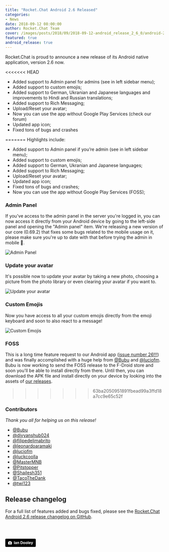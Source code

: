 ```yaml
---
title: "Rocket.Chat Android 2.6 Released"
categories:
- News
date: 2018-09-12 08:00:00
author: Rocket.Chat Team
cover: /images/posts/2018/09/2018-09-12-android_release_2_6_0/android-2-6-test-cover.jpg
featured: true
android_release: true
---
```


Rocket.Chat is proud to announce a new release of its Android native application, version 2.6 now.

<<<<<<< HEAD
- Added support to Admin panel for admins (see in left sidebar menu);
- Added support to custom emojis;
- Added support to German, Ukranian and Japanese languages and improvements to Hindi and Russian translations;
- Added support to Rich Messaging;
- Upload/Reset your avatar;
- Now you can use the app without Google Play Services (check our forum)
- Updated app icon;
- Fixed tons of bugs and crashes

=======
Highlights include:

- Added support to Admin panel if you’re admin (see in left sidebar menu);
- Added support to custom emojis;
- Added support to German, Ukranian and Japanese languages;
- Added support to Rich Messaging;
- Upload/Reset your avatar;
- Updated app icon;
- Fixed tons of bugs and crashes;
- Now you can use the app without Google Play Services (FOSS);

### Admin Panel

If you've access to the admin panel in the server you're logged in, you can now access it directly from your Android device by going to the left-side panel and opening the "Admin panel" item. We're releasing a new version of our core (0.69.2) that fixes some bugs related to the mobile usage on it, please make sure you're up to date with that before trying the admin in mobile 🙈.

![Admin Panel](https://user-images.githubusercontent.com/551004/45422705-63f9c480-b667-11e8-808a-c5c20d772950.png)

### Update your avatar

It's possible now to update your avatar by taking a new photo, choosing a picture from the photo library or even clearing your avatar if you want to.

![Update your avatar](https://user-images.githubusercontent.com/551004/45422698-5e9c7a00-b667-11e8-9360-e2add724f7b6.png)

### Custom Emojis

Now you have access to all your custom emojis directly from the emoji keyboard and soon to also react to a message!

![Custom Emojis](https://user-images.githubusercontent.com/551004/45422706-652af180-b667-11e8-9c9c-06d38df300c4.png)

### FOSS

This is a long time feature request to our Android app ([issue number 26!!!](https://github.com/RocketChat/Rocket.Chat.Android/issues/26)) and was finally accomplished with a huge help from [@Bubu](https://github.com/RocketChat/Rocket.Chat.Android/pull/1232) and [@luciofm](https://github.com/RocketChat/Rocket.Chat.Android/pull/1585). Bubu is now working to send the FOSS release to the F-Droid store and soon you'll be able to install directly from there. Until then, you can download the APK file and install directly on your device by looking into the assets of [our releases](https://github.com/RocketChat/Rocket.Chat.Android/releases/tag/v2.6.0).
>>>>>>> 63ba2050951891fbead99a3ffd18a7cc9e65c52f

### Contributors

_Thank you all for helping us on this release!_

* [@Bubu](https://github.com/Bubu)
* [@divyanshub024](https://github.com/divyanshub024)
* [@filipedelimabrito](https://github.com/filipedelimabrito)
* [@leonardoaramaki](https://github.com/leonardoaramaki)
* [@luciofm](https://github.com/luciofm)
* [@luckcoolla](https://github.com/luckcoolla)
* [@MasterMNB](https://github.com/MasterMNB)
* [@Pitstopper](https://github.com/Pitstopper)
* [@Shailesh351](https://github.com/Shailesh351)
* [@TacoTheDank](https://github.com/TacoTheDank)
* [@twi123](https://github.com/twi123) 

## Release changelog

For a full list of features added and bugs fixed, please see the [Rocket.Chat Android 2.6 release changelog on GitHub](https://github.com/RocketChat/Rocket.Chat.Android/releases/tag/v2.6.0).

<br/>
<br/>

<a style="background-color:black;color:white;text-decoration:none;padding:4px 6px;font-family:-apple-system, BlinkMacSystemFont, &quot;San Francisco&quot;, &quot;Helvetica Neue&quot;, Helvetica, Ubuntu, Roboto, Noto, &quot;Segoe UI&quot;, Arial, sans-serif;font-size:12px;font-weight:bold;line-height:1.2;display:inline-block;border-radius:3px" href="https://unsplash.com/@nativemello?utm_medium=referral&amp;utm_campaign=photographer-credit&amp;utm_content=creditBadge" target="_blank" rel="noopener noreferrer" title="Download free do whatever you want high-resolution photos from ian dooley"><span style="display:inline-block;padding:2px 3px"><svg xmlns="http://www.w3.org/2000/svg" style="height:12px;width:auto;position:relative;vertical-align:middle;top:-1px;fill:white" viewBox="0 0 32 32"><title>unsplash-logo</title><path d="M20.8 18.1c0 2.7-2.2 4.8-4.8 4.8s-4.8-2.1-4.8-4.8c0-2.7 2.2-4.8 4.8-4.8 2.7.1 4.8 2.2 4.8 4.8zm11.2-7.4v14.9c0 2.3-1.9 4.3-4.3 4.3h-23.4c-2.4 0-4.3-1.9-4.3-4.3v-15c0-2.3 1.9-4.3 4.3-4.3h3.7l.8-2.3c.4-1.1 1.7-2 2.9-2h8.6c1.2 0 2.5.9 2.9 2l.8 2.4h3.7c2.4 0 4.3 1.9 4.3 4.3zm-8.6 7.5c0-4.1-3.3-7.5-7.5-7.5-4.1 0-7.5 3.4-7.5 7.5s3.3 7.5 7.5 7.5c4.2-.1 7.5-3.4 7.5-7.5z"></path></svg></span><span style="display:inline-block;padding:2px 3px;">Ian Dooley</span></a>
